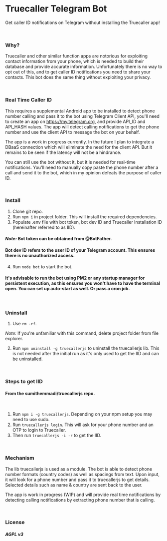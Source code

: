 # Truecaller Telegram Bot

Get caller ID notifications on Telegram without installing the Truecaller app!

<br>

### Why?

Truecaller and other similar function apps are notorious for exploiting contact information from your phone, which is needed to build their database and provide accurate information. Unfortunately there is no way to opt out of this, and to get caller ID notifications you need to share your contacts. This bot does the same thing without exploiting your privacy.

<br>

### Real Time Caller ID

This requires a supplemental Android app to be installed to detect phone number calling and pass it to the bot using Telegram Client API, you'll need to create an app on https://my.telegram.org, and provide API_ID and API_HASH values. The app will detect calling notifications to get the phone number and use the client API to message the bot on your behalf.

The app is a work in progress currently. In the future I plan to integrate a DBaaS connection which will eliminate the need for the client API. But it remains to be seen if the latency will not be a hindrance.

You can still use the bot without it, but it is needed for real-time notifications. You'll need to manually copy paste the phone number after a call and send it to the bot, which in my opinion defeats the purpose of caller ID.

<br>

### Install

1. Clone git repo.
2. Run ```npm i``` in project folder. This will install the required dependencies.
3. Populate .env file with bot token, bot dev ID and Truecaller Installation ID (hereinafter referred to as IID).

#### *Note:* Bot token can be obtained from @BotFather.

#### Bot dev ID refers to the user ID of your Telegram account. This ensures there is no unauthorized access.

4. Run ```node bot``` to start the bot.

#### It's advisable to run the bot using PM2 or any startup manager for persistent execution, as this ensures you won't have to have the terminal open. You can set up auto-start as well. Or pass a cron job.

<br>

### Uninstall

1. Use ```rm -rf```.

*Note:* If you're unfamiliar with this command, delete project folder from file explorer.

2. Run ```npm uninstall -g truecallerjs``` to uninstall the truecallerjs lib. This is not needed after the initial run as it's only used to get the IID and can be uninstalled.

<br>

### Steps to get IID

#### From the sumithemmadi/truecallerjs repo.

<br>

1. Run ```npm i -g truecallerjs```. Depending on your npm setup you may need to use sudo.
2. Run ```truecallerjs login```. This will ask for your phone number and an OTP to login to Truecaller.
3. Then run ```truecallerjs -i -r``` to get the IID.

<br>

### Mechanism

The lib truecallerjs is used as a module. The bot is able to detect phone number formats (country codes) as well as spacings from text. Upon input, it will look for a phone number and pass it to truecallerjs to get details. Selected details such as name & country are sent back to the user.

The app is work in progress (WIP) and will provide real time notifications by detecting calling notifications by extracting phone number that is calling.

<br>

### License

##### AGPL v3

